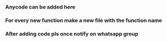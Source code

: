 ### Anycode can be added here
### For every new function make a new file with the function name
### After adding code pls once notify on whatsapp group
